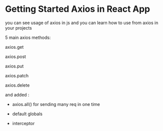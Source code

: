 # Getting Started Axios in React App

you can see usage of axios in js and you can learn how to use from axios in your projects

5 main axios methods:

axios.get

axios.post

axios.put

axios.patch

axios.delete

and added :

- axios.all()
  for sending many req in one time

- default globals

- interceptor
